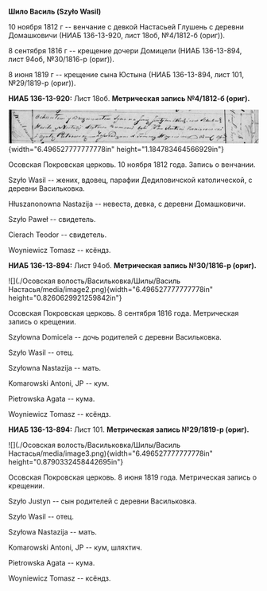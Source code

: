 **Шило Василь (Szyło Wasil)**

10 ноября 1812 г -- венчание с девкой Настасьей Глушень с деревни
Домашковичи (НИАБ 136-13-920, лист 18об, №4/1812-б (ориг)).

8 сентября 1816 г -- крещение дочери Домицели (НИАБ 136-13-894, лист
94об, №30/1816-р (ориг)).

8 июня 1819 г -- крещение сына Юстына (НИАБ 136-13-894, лист 101,
№29/1819-р (ориг)).

**НИАБ 136-13-920:** Лист 18об. **Метрическая запись №4/1812-б (ориг).**

![](./media/4df23d259924078a4ef06feae3cefb74587bec6b.png){width="6.496527777777778in"
height="1.184783464566929in"}

Осовская Покровская церковь. 10 ноября 1812 года. Запись о венчании.

Szyło Wasil -- жених, вдовец, парафии Дедиловичской католической, с
деревни Васильковка.

Hłuszanonowna Nastazija -- невеста, девка, с деревни Домашковичи.

Szyło Paweł -- свидетель.

Cierach Teodor -- свидетель.

Woyniewicz Tomasz -- ксёндз.

**НИАБ 136-13-894:** Лист 94об. **Метрическая запись №30/1816-р
(ориг).**

![](./Осовская волость/Васильковка/Шилы/Василь Настасья/media/image2.png){width="6.496527777777778in"
height="0.8260629921259842in"}

Осовская Покровская церковь. 8 сентября 1816 года. Метрическая запись о
крещении.

Szyłowna Domicela -- дочь родителей с деревни Васильковка.

Szyło Wasil -- отец.

Szyłowna Nastazija -- мать.

Komarowski Antoni, JP -- кум.

Pietrowska Agata -- кума.

Woyniewicz Tomasz -- ксёндз.

**НИАБ 136-13-894:** Лист 101. **Метрическая запись №29/1819-р (ориг).**

![](./Осовская волость/Васильковка/Шилы/Василь Настасья/media/image3.png){width="6.496527777777778in"
height="0.8790332458442695in"}

Осовская Покровская церковь. 8 июня 1819 года. Метрическая запись о
крещении.

Szyło Justyn -- сын родителей с деревни Васильковка.

Szyło Wasil -- отец.

Szyłowa Nastazija -- мать.

Komarowski Antoni, JP -- кум, шляхтич.

Pietrowska Agata -- кума.

Woyniewicz Tomasz -- ксёндз.
